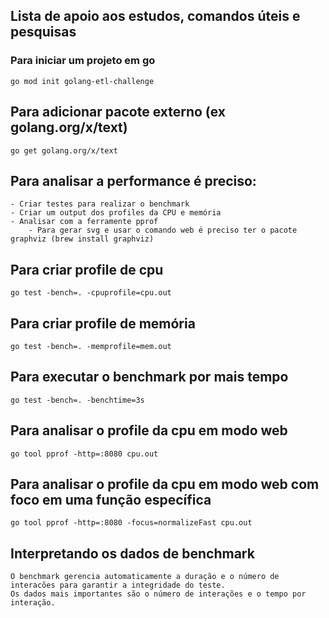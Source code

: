 ## Lista de apoio aos estudos, comandos úteis e pesquisas

### Para iniciar um projeto em go

    go mod init golang-etl-challenge

## Para adicionar pacote externo (ex golang.org/x/text)

    go get golang.org/x/text

## Para analisar a performance é preciso:

    - Criar testes para realizar o benchmark
    - Criar um output dos profiles da CPU e memória
    - Analisar com a ferramente pprof
        - Para gerar svg e usar o comando web é preciso ter o pacote graphviz (brew install graphviz)

## Para criar profile de cpu

    go test -bench=. -cpuprofile=cpu.out

## Para criar profile de memória

    go test -bench=. -memprofile=mem.out

## Para executar o benchmark por mais tempo

    go test -bench=. -benchtime=3s

## Para analisar o profile da cpu em modo web

    go tool pprof -http=:8080 cpu.out

##  Para analisar o profile da cpu em modo web com foco em uma função específica

    go tool pprof -http=:8080 -focus=normalizeFast cpu.out

## Interpretando os dados de benchmark

    O benchmark gerencia automaticamente a duração e o número de interacões para garantir a integridade do teste.
    Os dados mais importantes são o número de interações e o tempo por interação.